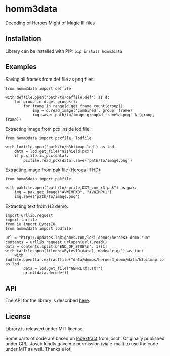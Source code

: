# homm3data
Decoding of Heroes Might of Magic III files

## Installation

Library can be installed with PIP:
`pip install homm3data`

## Examples

Saving all frames from def file as png files:
```
from homm3data import deffile

with deffile.open('path/to/deffile.def') as d:
    for group in d.get_groups():
        for frame in range(d.get_frame_count(group)):
            img = d.read_image('combined', group, frame)
            img.save('path/to/image_group%d_frame%d.png' % (group, frame))
```

Extracting image from pcx inside lod file:
```
from homm3data import pcxfile, lodfile

with lodfile.open('path/to/h3bitmap.lod') as lod:
    data = lod.get_file("aishield.pcx")
    if pcxfile.is_pcx(data):
        pcxfile.read_pcx(data).save('path/to/image.png')
```

Extracting image from pak file (Heroes III HD):
```
from homm3data import pakfile

with pakfile.open("path/to/sprite_DXT_com_x3.pak") as pak:
    img = pak.get_image("AVWIMPX0", "AVWIMPX1")
    img.save('path/to/image.png')
```

Extracting text from H3 demo:
```
import urllib.request
import tarfile
from io import BytesIO
from homm3data import lodfile

url = "http://updates.lokigames.com/loki_demos/heroes3-demo.run"
contents = urllib.request.urlopen(url).read()
data = contents.split(b"END_OF_STUB\n", 1)[1]
with tarfile.open(fileobj=BytesIO(data), mode="r:gz") as tar:
    with lodfile.open(tar.extractfile("data/demos/heroes3_demo/data/h3bitmap.lod")) as lod:
        data = lod.get_file("GENRLTXT.TXT")
        print(data.decode())
```

## API
The API for the library is described [here](https://laserlicht.github.io/homm3data).

## License
Library is released under MIT license.

Some parts of code are based on [lodextract](https://gitlab.mister-muffin.de/josch/lodextract) from josch. Originally published under GPL. Josch kindly gave me permission (via e-mail) to use the code under MIT as well. Thanks a lot!